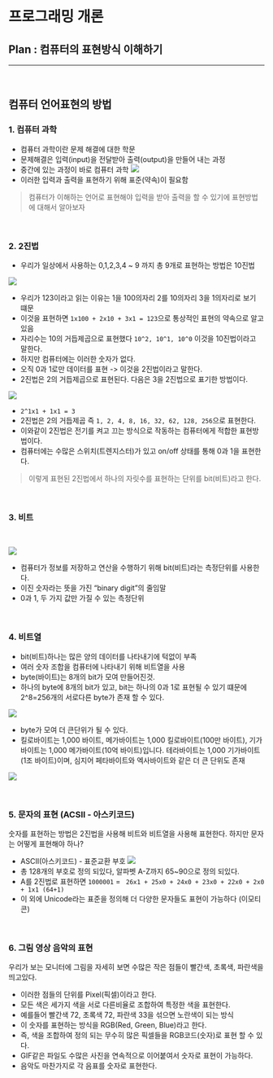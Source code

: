 # 프로그래밍 개론

## Plan : 컴퓨터의 표현방식 이해하기

---
<br>

## 컴퓨터 언어표현의 방법

### 1. 컴퓨터 과학

- 컴퓨터 과학이란 문제 해결에 대한 학문
- 문제해결은 입력(input)을 전달받아 출력(output)을 만들어 내는 과정
- 중간에 있는 과정이 바로 컴퓨터 과학
![](https://cphinf.pstatic.net/mooc/20200607_118/1591509237959928I3_PNG/mceclip0.png)
- 이러한 입력과 출력을 표현하기 위해 표준(약속)이 필요함

> 컴퓨터가 이해하는 언어로 표현해야 입력을 받아 출력을 할 수 있기에 표현방법에 대해서 알아보자

<br>

### 2. 2진법

- 우리가 일상에서 사용하는 0,1,2,3,4 ~ 9 까지 총 9개로 표현하는 방법은 10진법

![](https://cphinf.pstatic.net/mooc/20200607_185/1591510753380nYdg2_PNG/mceclip1.png)

- 우리가 123이라고 읽는 이유는 1을 100의자리 2를 10의자리 3을 1의자리로 보기 떄문
- 이것을 표현하면 `1x100 + 2x10 + 3x1 = 123`으로 통상적인 표현의 약속으로 알고있음
- 자리수는 10의 거듭제곱으로 표현했다 `10^2, 10^1, 10^0` 이것을 10진법이라고 말한다.
- 하지만 컴퓨터에는 이러한 숫자가 없다.
- 오직 0과 1로만 데이터를 표현 -> 이것을 2진법이라고 말한다.
- 2진법은 2의 거듭제곱으로 표현된다. 다음은 3을 2진법으로 표기한 방법이다.

![](https://cphinf.pstatic.net/mooc/20200607_19/1591512545601J5dkm_PNG/mceclip3.png)

- `2^1x1 + 1x1 = 3` 
- 2진법은 2의 거듭제곱 즉 `1, 2, 4, 8, 16, 32, 62, 128, 256`으로 표현한다.
- 이와같이 2진법은 전기를 켜고 끄는 방식으로 작동하는 컴퓨터에게 적합한 표현방법이다.
- 컴퓨터에는 수많은 스위치(트렌지스터)가 있고 on/off 상태를 통해 0과 1을 표현한다.

> 이렇게 표현된 2진법에서 하나의 자릿수를 표현하는 단위를 bit(비트)라고 한다.

<br>

### 3. 비트

<br>

![](https://cphinf.pstatic.net/mooc/20171117_70/1510912069789p09Nl_JPEG/1.1_-01.jpg?type=w760)

- 컴퓨터가 정보를 저장하고 연산을 수행하기 위해 bit(비트)라는 측정단위를 사용한다.
- 이진 숫자라는 뜻을 가진 “binary digit”의 줄임말
- 0과 1, 두 가지 값만 가질 수 있는 측정단위

<br>

### 4. 비트열

- bit(비트)하나는 많은 양의 데이터를 나타내기에 턱없이 부족
- 여러 숫자 조합을 컴퓨터에 나타내기 위해 비트열을 사용
- byte(바이트)는 8개의 bit가 모여 만들어진것.
- 하나의 byte에 8개의 bit가 있고, bit는 하나의 0과 1로 표현될 수 있기 떄문에 2^8=256개의 
 서로다른 byte가 존재 할 수 있다.

![](https://cphinf.pstatic.net/mooc/20170712_297/1499826249488D4i2V_PNG/1.1_-02.png?type=w760)  

- byte가 모여 더 큰단위가 될 수 있다.
- 킬로바이트는 1,000 바이트, 메가바이트는 1,000 킬로바이트(100만 바이트), 기가바이트는 1,000 메가바이트(10억 바이트)입니다.
테라바이트는 1,000 기가바이트(1조 바이트)이며, 심지어 페타바이트와 엑사바이트와 같은 더 큰 단위도 존재

![](https://cphinf.pstatic.net/mooc/20170712_75/1499826291828lfvjK_PNG/1.1_-03.png?type=w760)

<br>

### 5. 문자의 표현 (ACSII - 아스키코드)

  숫자를 표현하는 방법은 2진법을 사용해 비트와 비트열을 사용해 표현한다. 하지만 문자는 어떻게 표현해야 하나?

- ASCII(아스키코드) - 표준교환 부호
![](https://cphinf.pstatic.net/mooc/20200607_151/159151581039966Tkp_PNG/mceclip0.png)
- 총 128개의 부호로 정의 되있다, 알파벳 A-Z까지 65~90으로 정의 되있다.
- A를 2진법로 표현하면 `1000001` = ` 26x1 + 25x0 + 24x0 + 23x0 + 22x0 + 2x0 + 1x1 (64+1)`
- 이 외에 Unicode라는 표준을 정의해 더 다양한 문자들도 표현이 가능하다 (이모티콘)

<br>

### 6. 그림 영상 음악의 표현

우리가 보는 모니터에 그림을 자세히 보면 수많은 작은 점들이 빨간색, 초록색, 파란색을 띄고있다.

- 이러한 점들의 단위를 Pixel(픽셀)이라고 한다.
- 모든 색은 세가지 색을 서로 다른비율로 조합하여 특정한 색을 표현한다.
- 예를들어 빨간색 72, 초록색 72, 파란색 33을 섞으면 노란색이 되는 방식
- 이 숫자를 표현하는 방식을 RGB(Red, Green, Blue)라고 한다.
- 즉, 색을 조합하여 정의 되는 무수히 많은 픽셀들을 RGB코드(숫자)로 표현 할 수 있다.
- GIF같은 파일도 수많은 사진을 연속적으로 이어붙여서 숫자로 표현이 가능하다.
- 음악도 마찬가지로 각 음표를 숫자로 표현한다.
